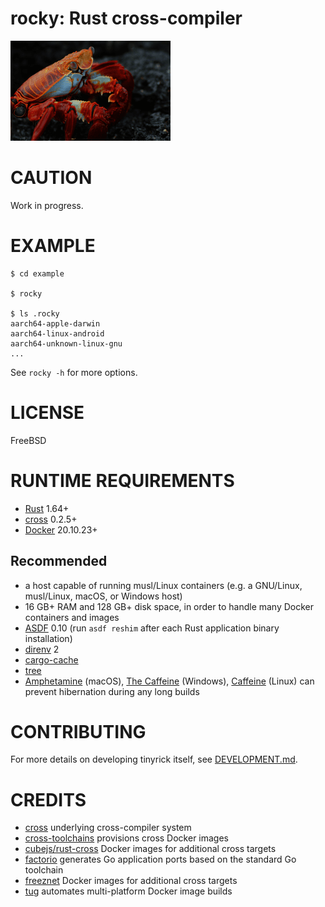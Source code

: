 # rocky: Rust cross-compiler

![red rock crab](rocky.png)

# CAUTION

Work in progress.

# EXAMPLE

```console
$ cd example

$ rocky

$ ls .rocky
aarch64-apple-darwin
aarch64-linux-android
aarch64-unknown-linux-gnu
...
```

See `rocky -h` for more options.

# LICENSE

FreeBSD

# RUNTIME REQUIREMENTS

* [Rust](https://www.rust-lang.org/en-US/) 1.64+
* [cross](https://crates.io/crates/cross) 0.2.5+
* [Docker](https://www.docker.com/) 20.10.23+

## Recommended

* a host capable of running musl/Linux containers (e.g. a GNU/Linux, musl/Linux, macOS, or Windows host)
* 16 GB+ RAM and 128 GB+ disk space, in order to handle many Docker containers and images
* [ASDF](https://asdf-vm.com/) 0.10 (run `asdf reshim` after each Rust application binary installation)
* [direnv](https://direnv.net/) 2
* [cargo-cache](https://crates.io/crates/cargo-cache)
* [tree](https://en.wikipedia.org/wiki/Tree_(command))
* [Amphetamine](https://apps.apple.com/us/app/amphetamine/id937984704?mt=12) (macOS), [The Caffeine](https://www.microsoft.com/store/productId/9PJBW5SCH9LC) (Windows), [Caffeine](https://launchpad.net/caffeine) (Linux) can prevent hibernation during any long builds

# CONTRIBUTING

For more details on developing tinyrick itself, see [DEVELOPMENT.md](DEVELOPMENT.md).

# CREDITS

* [cross](https://github.com/cross-rs/cross) underlying cross-compiler system
* [cross-toolchains](https://github.com/cross-rs/cross-toolchains) provisions cross Docker images
* [cubejs/rust-cross](https://hub.docker.com/r/cubejs/rust-cross/tags) Docker images for additional cross targets
* [factorio](https://github.com/mcandre/factorio) generates Go application ports based on the standard Go toolchain
* [freeznet](https://hub.docker.com/u/freeznet) Docker images for additional cross targets
* [tug](https://github.com/mcandre/tug) automates multi-platform Docker image builds
